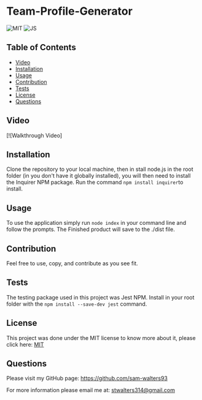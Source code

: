 # Team-Profile-Generator

 ![MIT](https://img.shields.io/badge/License-MIT-blue) ![JS](https://img.shields.io/badge/Language-JavaScript-yellow)

 ## Table of Contents
  * [Video](#Video)
  * [Installation](#installation)
  * [Usage](#usage)
  * [Contribution](#contribution)
  * [Tests](#tests)
  * [License](#license)
  * [Questions](#questions)

  ## Video

  [![Walkthrough Video]
 

  
  ## Installation
  Clone the repository to your local machine, then in stall node.js in the root folder (in you don't have it globally installed), you will then need to install the Inquirer NPM   package. Run the command `npm install inquirer`to install. 

  ## Usage
  To use the application simply run `node index` in your command line and follow the prompts. The Finished product will save to the ./dist file.
  
  ## Contribution
  Feel free to use, copy, and contribute as you see fit. 

  ## Tests
  The testing package used in this project was Jest NPM. Install in your root folder with the `npm install --save-dev jest` command.

  ## License
  This project was done under the MIT license to know more about it, please click here: [MIT](https://choosealicense.com/licenses/mit/)

  ## Questions
  Please visit my GitHub page: https://github.com/sam-walters93
  
  For more information please email me at: stwalters314@gmail.com
